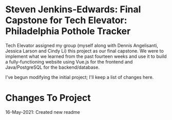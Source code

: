 # Steven Jenkins-Edwards: Final Capstone for Tech Elevator: Philadelphia Pothole Tracker

Tech Elevator assigned my group (myself along with Dennis Angelisanti, Jessica Larson and Cindy Li) this project as our final capstone. We were to implement what we learned from the past fourteen weeks and use it to build a fully-functioning website using Vue.js for the frontend and Java/PostgreSQL for the backend/database.

I've begun modifying the initial project; I'll keep a list of changes here.

# Changes To Project

16-May-2021: Created new readme
